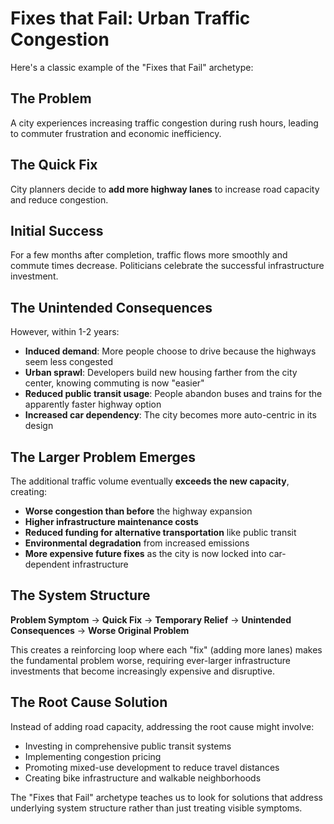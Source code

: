 # Fixes that Fail: Urban Traffic Congestion

Here's a classic example of the "Fixes that Fail" archetype:

## The Problem

A city experiences increasing traffic congestion during rush hours, leading to commuter frustration and economic inefficiency.

## The Quick Fix
City planners decide to **add more highway lanes** to increase road capacity and reduce congestion.

## Initial Success
For a few months after completion, traffic flows more smoothly and commute times decrease. Politicians celebrate the successful infrastructure investment.

## The Unintended Consequences
However, within 1-2 years:

- **Induced demand**: More people choose to drive because the highways seem less congested
- **Urban sprawl**: Developers build new housing farther from the city center, knowing commuting is now "easier"
- **Reduced public transit usage**: People abandon buses and trains for the apparently faster highway option
- **Increased car dependency**: The city becomes more auto-centric in its design

## The Larger Problem Emerges

The additional traffic volume eventually **exceeds the new capacity**, creating:

- **Worse congestion than before** the highway expansion
- **Higher infrastructure maintenance costs**
- **Reduced funding for alternative transportation** like public transit
- **Environmental degradation** from increased emissions
- **More expensive future fixes** as the city is now locked into car-dependent infrastructure

## The System Structure

**Problem Symptom** → **Quick Fix** → **Temporary Relief** → **Unintended Consequences** → **Worse Original Problem**

This creates a reinforcing loop where each "fix" (adding more lanes) makes the fundamental problem worse, requiring ever-larger infrastructure investments that become increasingly expensive and disruptive.

## The Root Cause Solution
Instead of adding road capacity, addressing the root cause might involve:

- Investing in comprehensive public transit systems
- Implementing congestion pricing
- Promoting mixed-use development to reduce travel distances
- Creating bike infrastructure and walkable neighborhoods

The "Fixes that Fail" archetype teaches us to look for solutions that address underlying system structure rather than just treating visible symptoms.